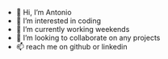- 👋 Hi, I’m Antonio
- 👀 I’m interested in coding
- 🌱 I’m currently working weekends 
- 💞️ I’m looking to collaborate on any projects
- 📫 reach me on github or linkedin

